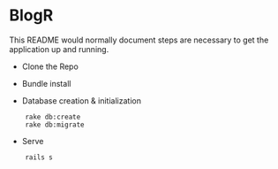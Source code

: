 # BlogR

This README would normally document steps are necessary to get the
application up and running.

* Clone the Repo

* Bundle install

* Database creation & initialization

```
    rake db:create
    rake db:migrate
```
* Serve
```
    rails s
```
